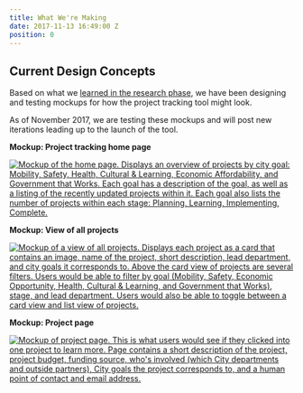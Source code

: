 ```yaml
---
title: What We're Making
date: 2017-11-13 16:49:00 Z
position: 0
---
```


## Current Design Concepts

Based on what we [learned in the research phase](http://projects.austintexas.io/projects/project-tracking/research/research-findings/), we have been designing and testing mockups for how the project tracking tool might look. 

As of November 2017, we are testing these mockups and will post new iterations leading up to the launch of the tool.

**Mockup: Project tracking home page**

[![Mockup of the home page. Displays an overview of projects by city goal: Mobility, Safety, Health, Cultural & Learning, Economic Affordability, and Government that Works. Each goal has a description of the goal, as well as a listing of the recently updated projects within it. Each goal also lists the number of projects within each stage: Planning, Learning, Implementing, Complete.](/uploads/Wireframes%20v2%20-%20Home.png)](/uploads/Wireframes%20v2%20-%20Home.png)

**Mockup: View of all projects**

[![Mockup of a view of all projects. Displays each project as a card that contains an image, name of the project, short description, lead department, and city goals it corresponds to. Above the card view of projects are several filters. Users would be able to filter by goal (Mobility, Safety, Economic Opportunity, Health, Cultural & Learning, and Government that Works), stage, and lead department. Users would also be able to toggle between a card view and list view of projects.](/uploads/Wireframes%20v2%20-%20Landing%20page%20card%20view.png)](/uploads/Wireframes%20v2%20-%20Landing%20page%20card%20view.png)

**Mockup: Project page**

[![Mockup of project page. This is what users would see if they clicked into one project to learn more. Page contains a short description of the project, project budget, funding source, who's involved (which City departments and outside partners), City goals the project corresponds to, and a human point of contact and email address.](/uploads/Wireframes%20v2%20-%20Project%20page.png)](/uploads/Wireframes%20v2%20-%20Project%20page.png)